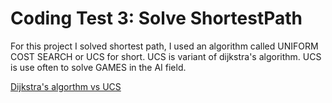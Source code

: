 # Coding Test 3: Solve ShortestPath
For this project I solved shortest path, I used an algorithm called UNIFORM COST SEARCH or UCS for short. UCS is variant of dijkstra's algorithm. UCS is use often to solve GAMES in the AI field.

[Dijkstra's algorthm vs UCS](https://www.aaai.org/ocs/index.php/SOCS/SOCS11/paper/viewFile/4017/4357)